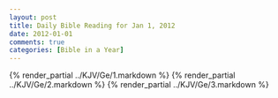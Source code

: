 ```yaml
---
layout: post
title: Daily Bible Reading for Jan 1, 2012
date: 2012-01-01
comments: true
categories: [Bible in a Year]
---
```

{% render_partial ../KJV/Ge/1.markdown %}
{% render_partial ../KJV/Ge/2.markdown %}
{% render_partial ../KJV/Ge/3.markdown %}
